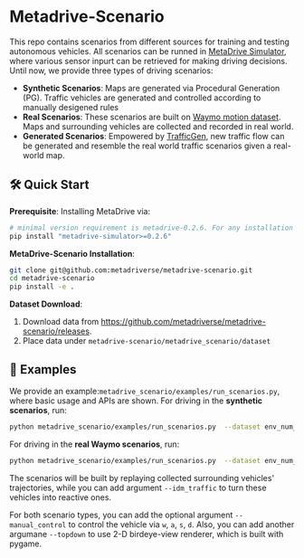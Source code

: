 # Metadrive-Scenario

This repo contains scenarios from different sources for training and testing autonomous vehicles.
All scenarios can be runned in [MetaDrive Simulator](https://github.com/metadriverse/metadrive), where various sensor
inpurt can be retrieved for making driving decisions. Until now, we provide three types of driving scenarios:

- **Synthetic Scenarios**: Maps are generated via Procedural Generation (PG). Traffic vehicles are generated and 
controlled according to manually desigened rules
- **Real Scenarios**: These scenarios are built on [Waymo motion dataset](https://waymo.com/open/). Maps and surrounding 
vehicles are collected and recorded in real world.
- **Generated Scenarios**: Empowered by [TrafficGen](https://metadriverse.github.io/trafficgen/), new traffic flow can
be generated and resemble the real world traffic scenarios given a real-world map.

## 🛠 Quick Start
**Prerequisite**: Installing MetaDrive via:

```bash
# minimal version requirement is metadrive-0.2.6. For any installation issues, please refer to Metadrive: https://github.com/metadriverse/metadrive.
pip install "metadrive-simulator>=0.2.6"
```

**MetaDrive-Scenario Installation**:

```bash
git clone git@github.com:metadriverse/metadrive-scenario.git
cd metadrive-scenario
pip install -e .
```

**Dataset Download**:
1. Download data from https://github.com/metadriverse/metadrive-scenario/releases.
2. Place data under ```metadrive-scenario/metadrive_scenario/dataset```

## 🚕 Examples

We provide an example:```metadrive_scenario/examples/run_scenarios.py```, where basic usage and APIs are shown.
For driving in the **synthetic scenarios**, run:
```bash
python metadrive_scenario/examples/run_scenarios.py  --dataset env_num_3000_start_seed_0_synthetic --scenario_start=0 --scenario_end=3000 
```

For driving in the **real Waymo scenarios**, run:
```bash
python metadrive_scenario/examples/run_scenarios.py  --dataset env_num_1165_waymo --scenario_start=0 --scenario_end=1000 
```
The scenarios will be built by replaying collected surrounding vehicles' trajectories, while you can add argument 
```--idm_traffic``` to turn these vehicles into reactive ones.

For both scenario types, you can add the optional argument ```--manual_control``` to control the vehicle via ```w```, ```a```, ```s```, ```d```.
Also, you can add another argumane ```--topdown``` to use 2-D birdeye-view renderer, which is built with pygame.

